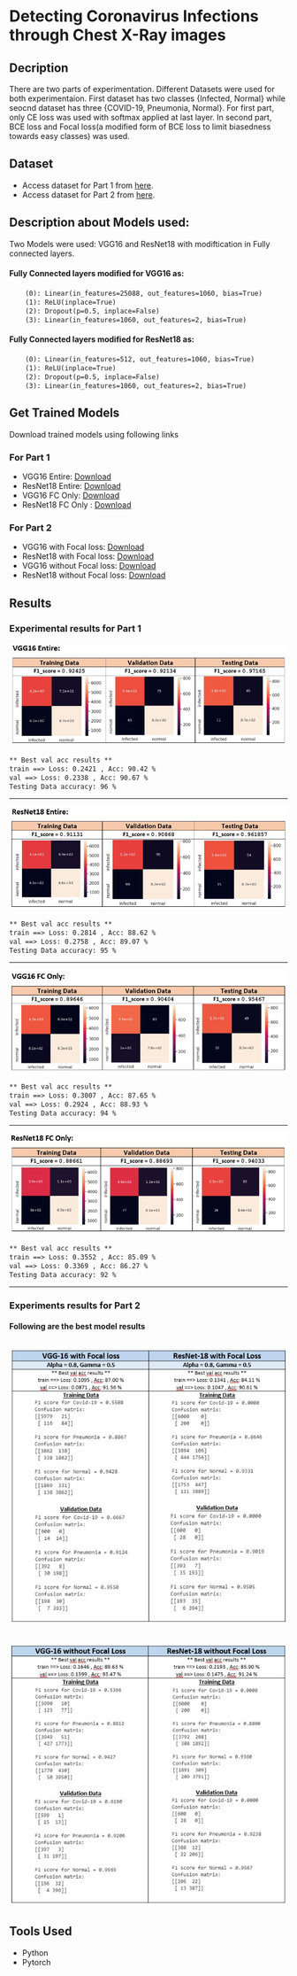 # Detecting Coronavirus Infections through Chest X-Ray images

## Decription
There are two parts of experimentation. Different Datasets were used for both experimentaion. First dataset has two classes {Infected, Normal} while seocnd dataset has three {COVID-19, Pneumonia, Normal}. For first part, only CE loss was used with softmax applied at last layer. In second part, BCE loss and Focal loss(a modified form of BCE loss to limit biasedness towards easy classes) was used.

## Dataset
* Access dataset for Part 1 from [here](https://drive.google.com/drive/folders/1P11biqCGNk5zWqILLdNkuPtbZpvXb1ay?usp=sharing).
* Access dataset for Part 2 from [here](https://drive.google.com/drive/folders/1iXz_Gb_b5SZH1b262DoL9e-g7fGgGDSu?usp=sharing).

## Description about Models used:
Two Models were used: VGG16 and ResNet18 with modiftication in Fully connected layers.

#### Fully Connected layers modified for VGG16 as:
```
    (0): Linear(in_features=25088, out_features=1060, bias=True)
    (1): ReLU(inplace=True)
    (2): Dropout(p=0.5, inplace=False)
    (3): Linear(in_features=1060, out_features=2, bias=True)
```

#### Fully Connected layers modified for ResNet18 as:
```
    (0): Linear(in_features=512, out_features=1060, bias=True)
    (1): ReLU(inplace=True)
    (2): Dropout(p=0.5, inplace=False)
    (3): Linear(in_features=1060, out_features=2, bias=True)
```

## Get Trained Models
Download trained models using following links
### For Part 1
* VGG16 Entire: [Download](https://drive.google.com/file/d/1-2MPtBDxXBEK_a1hkv-lmty0AZhOplR-/view?usp=sharing)
* ResNet18 Entire: [Download](https://drive.google.com/file/d/1-2uOOHnIDZuX8JiffRnt1XLbgMMjIFUZ/view?usp=sharing)
* VGG16 FC Only: [Download](https://drive.google.com/file/d/1hJI86eA9Sb9n0Z4hBBdRd9KsI3dZliNb/view?usp=sharing)
* ResNet18 FC Only : [Download](https://drive.google.com/file/d/1-09GoYnB8zTZMhhr1NnGbYRHza3ooX1t/view?usp=sharing)
### For Part 2
* VGG16 with Focal loss: [Download](https://drive.google.com/file/d/1-AQaoK-eHB79seSrUUWktItUSyuGH1jG/view?usp=sharing)
* ResNet18 with Focal loss: [Download](https://drive.google.com/file/d/1aEb1ImxffU8A8M25yPZPs6VaK_m3r3Aj/view?usp=sharing)
* VGG16 without Focal loss: [Download](https://drive.google.com/file/d/1Fp5IUtN6H5VuXeifeyFbol01aeLWGHEF/view?usp=sharing)
* ResNet18 without Focal loss: [Download](https://drive.google.com/file/d/1-2YKvzD9NBSj50nykVt9idfqrVHv6ZoL/view?usp=sharing)

## Results
### Experimental results for Part 1
![](Results/Vgg16_Entire.JPG)
```
** Best val acc results **
train ==> Loss: 0.2421 , Acc: 90.42 %
val ==> Loss: 0.2338 , Acc: 90.67 %
Testing Data accuracy: 96 %
```
---
![](Results/Resnet18_Entire.JPG)
```
** Best val acc results **
train ==> Loss: 0.2814 , Acc: 88.62 %
val ==> Loss: 0.2758 , Acc: 89.07 %
Testing Data accuracy: 95 %
```
---
![](Results/Vgg_FC_Only.JPG)
```
** Best val acc results **
train ==> Loss: 0.3007 , Acc: 87.65 %
val ==> Loss: 0.2924 , Acc: 88.93 %
Testing Data accuracy: 94 %
```
---
![](Results/Resnet18_FC_Only.JPG)
```
** Best val acc results **
train ==> Loss: 0.3552 , Acc: 85.09 %
val ==> Loss: 0.3369 , Acc: 86.27 %
Testing Data accuracy: 92 %
```
---
### Experiments results for Part 2
#### Following are the best model results
![](Results/VGG_ResNet_Focal_Loss.JPG)
---
![](Results/VGG_ResNet_wo_Focal_Loss.JPG)
---

## Tools Used
* Python
* Pytorch
